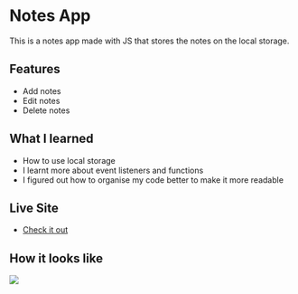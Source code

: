 # Notes App
This is a notes app made with JS that stores the notes on the local storage.

## Features
- Add notes 
- Edit notes 
- Delete notes

## What I learned
- How to use local storage
- I learnt more about event listeners and functions
- I figured out how to organise my code better to make it more readable

## Live Site
- [Check it out](https://nutifafas-notes-app.netlify.app/)

## How it looks like
![](https://i.imgur.com/qQqQQ.png)

